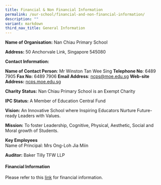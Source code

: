 ```yaml
---
title: Financial & Non Financial Information
permalink: /our-school/financial-and-non-financial-information/
description: ""
variant: markdown
third_nav_title: General Information
---
```

**Name of Organisation:**&nbsp;Nan Chiau Primary School

**Address:**&nbsp;50 Anchorvale Link, Singapore 545080

**Contact Information:**

**Name of Contact Person**:&nbsp;Mr Winston Tan Wee Sing
**Telephone No**:&nbsp;6489 7905
**Fax No:**&nbsp;6489 7906
**Email Address**:&nbsp;ncps@moe.edu.sg
**Web-site Address:**&nbsp;[ncps.moe.edu.sg](http://ncps.moe.edu.sg/)

**Charity Status:**&nbsp;Nan Chiau Primary School is an Exempt Charity

**IPC Status:**&nbsp;A Member of Education Central Fund

**Vision:**&nbsp;An Innovative School where Inspiring Educators Nurture Future-ready Leaders with Values.

**Mission:**&nbsp;To foster Leadership, Cognitive, Physical, Aesthetic, Social and Moral growth of Students.

**Key Employees** <br>
Name of Principal: Mrs Ong-Loh Jia Miin

**Auditor:**&nbsp;Baker Tilly TFW LLP

#### **Financial Information**


Please refer to this&nbsp;[link](/files/Nan_Chiau_Primary_School.pdf)&nbsp;for financial information.